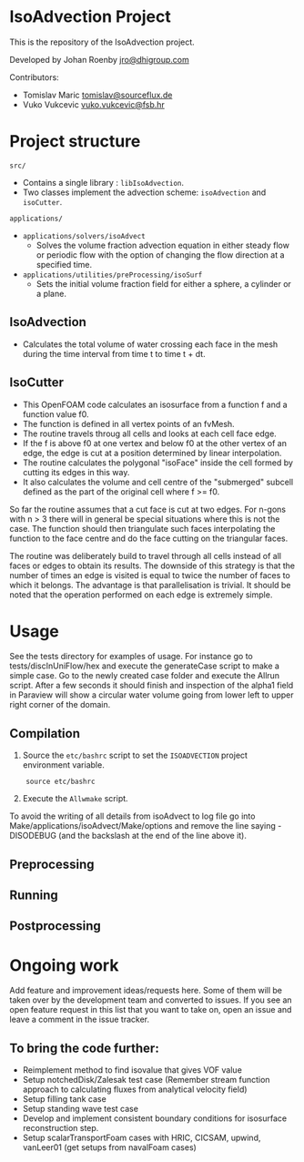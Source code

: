 # IsoAdvection Project  

This is the repository of the IsoAdvection project. 

Developed by Johan Roenby <jro@dhigroup.com>  

Contributors:  

* Tomislav Maric <tomislav@sourceflux.de>
* Vuko Vukcevic <vuko.vukcevic@fsb.hr>

# Project structure 

`src/` 

* Contains a single library : `libIsoAdvection`. 
* Two classes implement the advection scheme: `isoAdvection` and `isoCutter`. 

`applications/` 

- `applications/solvers/isoAdvect` 
    - Solves the volume fraction advection equation in either steady flow or periodic flow with the option of changing the flow direction at a specified time.
- `applications/utilities/preProcessing/isoSurf` 
    - Sets the initial volume fraction field for either a sphere, a cylinder or a plane. 

## IsoAdvection 

- Calculates the total volume of water crossing each face in the mesh during the time interval from time t to time t + dt.

## IsoCutter

- This OpenFOAM code calculates an isosurface from a function f and a function value f0.
- The function is defined in all vertex points of an fvMesh.
- The routine travels throug all cells and looks at each cell face edge.
- If the f is above f0 at one vertex and below f0 at the other vertex of an edge, the edge is cut at a position determined by linear interpolation.
- The routine calculates the polygonal "isoFace" inside the cell formed by cutting its edges in this way.
- It also calculates the volume and cell centre of the "submerged" subcell defined as the part of the original cell where f >= f0.

So far the routine assumes that a cut face is cut at two edges. For n-gons with n > 3 there will in general be special situations where this is not the case. The function should then triangulate such faces interpolating the function to the face centre and do the face cutting on the triangular faces.

The routine was deliberately build to travel through all cells instead of all faces or edges to obtain its results. The downside of this strategy is that the number of times an edge is visited is equal to twice the number of faces to which it belongs.  The advantage is that parallelisation is trivial. It should be noted that the operation performed on each edge is extremely simple.

# Usage  

See the tests directory for examples of usage.
For instance go to tests/discInUniFlow/hex and execute the generateCase script to make a simple case.
Go to the newly created case folder and execute the Allrun script.
After a few seconds it should finish and inspection of the alpha1 field in Paraview will show a circular water volume going from lower left to upper right corner of the domain.

## Compilation 

1. Source the `etc/bashrc` script to set the `ISOADVECTION` project environment variable. 

~~~
    source etc/bashrc
~~~

2. Execute the `Allwmake` script. 

To avoid the writing of all details from isoAdvect to log file go into Make/applications/isoAdvect/Make/options and remove the line saying -DISODEBUG (and the backslash at the end of the line above it).

## Preprocessing 

## Running 

## Postprocessing 

# Ongoing work 

Add feature and improvement ideas/requests here. Some of them will be taken over by the development team and converted to issues. If you see an open feature request in this list that you want to take on, open an issue and leave a comment in the issue tracker.  

## To bring the code further:

- Reimplement method to find isovalue that gives VOF value
- Setup notchedDisk/Zalesak test case (Remember stream function approach to calculating fluxes from analytical velocity field)
- Setup filling tank case
- Setup standing wave test case 
- Develop and implement consistent boundary conditions for isosurface reconstruction step.
- Setup scalarTransportFoam cases with HRIC, CICSAM, upwind, vanLeer01 (get setups from navalFoam cases)